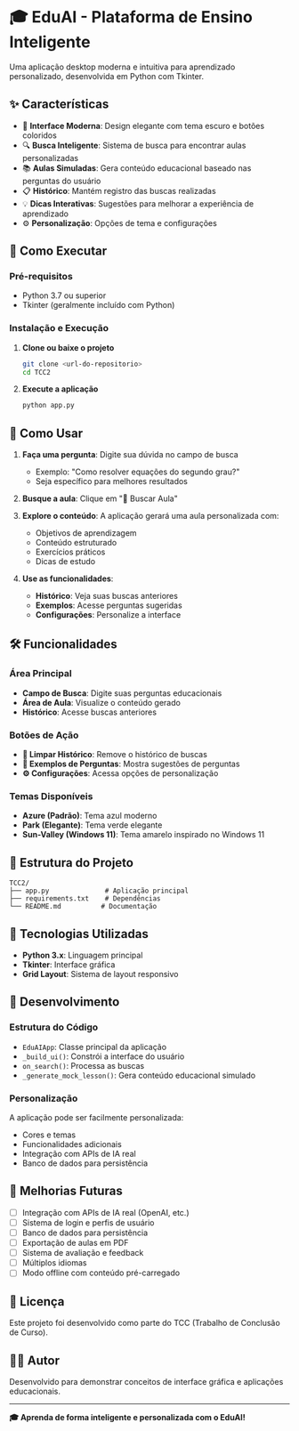 # 🎓 EduAI - Plataforma de Ensino Inteligente

Uma aplicação desktop moderna e intuitiva para aprendizado personalizado, desenvolvida em Python com Tkinter.

## ✨ Características

- 🎨 **Interface Moderna**: Design elegante com tema escuro e botões coloridos
- 🔍 **Busca Inteligente**: Sistema de busca para encontrar aulas personalizadas
- 📚 **Aulas Simuladas**: Gera conteúdo educacional baseado nas perguntas do usuário
- 📋 **Histórico**: Mantém registro das buscas realizadas
- 💡 **Dicas Interativas**: Sugestões para melhorar a experiência de aprendizado
- ⚙️ **Personalização**: Opções de tema e configurações

## 🚀 Como Executar

### Pré-requisitos
- Python 3.7 ou superior
- Tkinter (geralmente incluído com Python)

### Instalação e Execução

1. **Clone ou baixe o projeto**
   ```bash
   git clone <url-do-repositorio>
   cd TCC2
   ```

2. **Execute a aplicação**
   ```bash
   python app.py
   ```

## 🎯 Como Usar

1. **Faça uma pergunta**: Digite sua dúvida no campo de busca
   - Exemplo: "Como resolver equações do segundo grau?"
   - Seja específico para melhores resultados

2. **Busque a aula**: Clique em "🚀 Buscar Aula"

3. **Explore o conteúdo**: A aplicação gerará uma aula personalizada com:
   - Objetivos de aprendizagem
   - Conteúdo estruturado
   - Exercícios práticos
   - Dicas de estudo

4. **Use as funcionalidades**:
   - **Histórico**: Veja suas buscas anteriores
   - **Exemplos**: Acesse perguntas sugeridas
   - **Configurações**: Personalize a interface

## 🛠️ Funcionalidades

### Área Principal
- **Campo de Busca**: Digite suas perguntas educacionais
- **Área de Aula**: Visualize o conteúdo gerado
- **Histórico**: Acesse buscas anteriores

### Botões de Ação
- **🔄 Limpar Histórico**: Remove o histórico de buscas
- **📖 Exemplos de Perguntas**: Mostra sugestões de perguntas
- **⚙️ Configurações**: Acessa opções de personalização

### Temas Disponíveis
- **Azure (Padrão)**: Tema azul moderno
- **Park (Elegante)**: Tema verde elegante
- **Sun-Valley (Windows 11)**: Tema amarelo inspirado no Windows 11

## 📁 Estrutura do Projeto

```
TCC2/
├── app.py              # Aplicação principal
├── requirements.txt    # Dependências
└── README.md          # Documentação
```

## 🎨 Tecnologias Utilizadas

- **Python 3.x**: Linguagem principal
- **Tkinter**: Interface gráfica
- **Grid Layout**: Sistema de layout responsivo

## 🔧 Desenvolvimento

### Estrutura do Código
- `EduAIApp`: Classe principal da aplicação
- `_build_ui()`: Constrói a interface do usuário
- `on_search()`: Processa as buscas
- `_generate_mock_lesson()`: Gera conteúdo educacional simulado

### Personalização
A aplicação pode ser facilmente personalizada:
- Cores e temas
- Funcionalidades adicionais
- Integração com APIs de IA real
- Banco de dados para persistência

## 🚧 Melhorias Futuras

- [ ] Integração com APIs de IA real (OpenAI, etc.)
- [ ] Sistema de login e perfis de usuário
- [ ] Banco de dados para persistência
- [ ] Exportação de aulas em PDF
- [ ] Sistema de avaliação e feedback
- [ ] Múltiplos idiomas
- [ ] Modo offline com conteúdo pré-carregado

## 📝 Licença

Este projeto foi desenvolvido como parte do TCC (Trabalho de Conclusão de Curso).

## 👨‍💻 Autor

Desenvolvido para demonstrar conceitos de interface gráfica e aplicações educacionais.

---

**🎓 Aprenda de forma inteligente e personalizada com o EduAI!**


